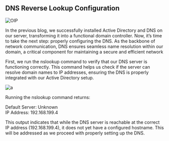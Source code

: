 ## DNS Reverse Lookup Configuration

![OIP](https://github.com/user-attachments/assets/1cb0c259-9e87-4508-8313-f3a97bd56af6)

In the previous blog, we successfully installed Active Directory and DNS on our server, transforming it into a functional domain controller. Now, it’s time to take the next step: properly configuring the DNS. As the backbone of network communication, DNS ensures seamless name resolution within our domain, a critical component for maintaining a secure and efficient network

First, we run the nslookup command to verify that our DNS server is functioning correctly. This command helps us check if the server can resolve domain names to IP addresses, ensuring the DNS is properly integrated with our Active Directory setup.

![a](https://github.com/user-attachments/assets/2d867f1c-9f2a-47f7-b00f-2cc002cf07a1)

Running the nslookup command returns:

  Default Server: Unknown  
  IP Address: 192.168.199.4

This output indicates that while the DNS server is reachable at the correct IP address (192.168.199.4), it does not yet have a configured hostname. This will be addressed as we proceed with properly setting up the DNS.


